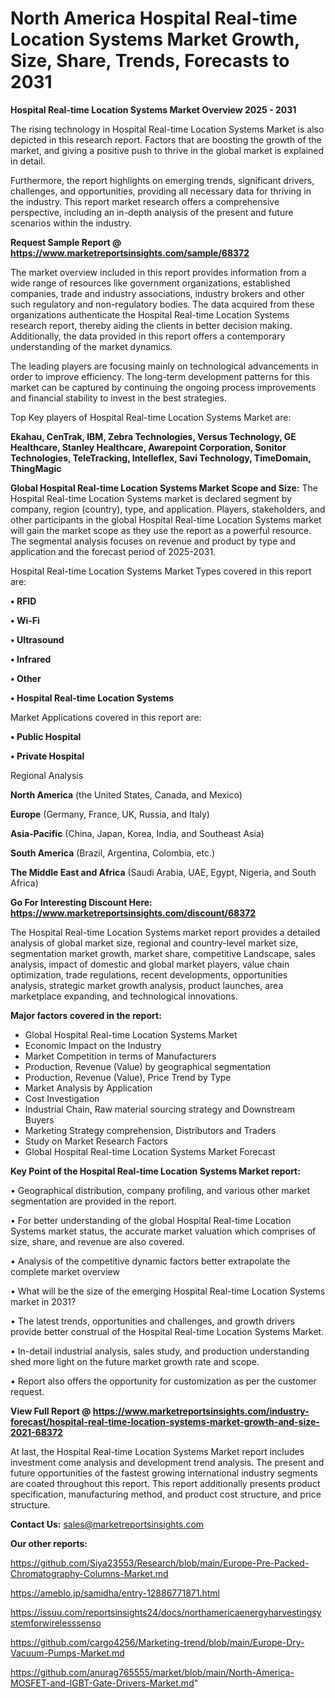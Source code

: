 # North America Hospital Real-time Location Systems Market Growth, Size, Share, Trends, Forecasts to 2031

<Strong> Hospital Real-time Location Systems Market Overview 2025 - 2031</strong>

The rising technology in Hospital Real-time Location Systems Market is also depicted in this research report. Factors that are boosting the growth of the market, and giving a positive push to thrive in the global market is explained in detail.

Furthermore, the report highlights on emerging trends, significant drivers, challenges, and opportunities, providing all necessary data for thriving in the industry. This report market research offers a comprehensive perspective, including an in-depth analysis of the present and future scenarios within the industry.

<strong>Request Sample Report @ <a href=https://www.marketreportsinsights.com/sample/68372>https://www.marketreportsinsights.com/sample/68372</a></strong>

The market overview included in this report provides information from a wide range of resources like government organizations, established companies, trade and industry associations, industry brokers and other such regulatory and non-regulatory bodies. The data acquired from these organizations authenticate the Hospital Real-time Location Systems research report, thereby aiding the clients in better decision making. Additionally, the data provided in this report offers a contemporary understanding of the market dynamics.

The leading players are focusing mainly on technological advancements in order to improve efficiency. The long-term development patterns for this market can be captured by continuing the ongoing process improvements and financial stability to invest in the best strategies.

Top Key players of Hospital Real-time Location Systems Market are:

<strong>Ekahau, CenTrak, IBM, Zebra Technologies, Versus Technology, GE Healthcare, Stanley Healthcare, Awarepoint Corporation, Sonitor Technologies, TeleTracking, Intelleflex, Savi Technology, TimeDomain, ThingMagic</strong>

<strong><b>Global Hospital Real-time Location Systems Market Scope and Size:</b></strong>
The Hospital Real-time Location Systems market is declared segment by company, region (country), type, and application. Players, stakeholders, and other participants in the global Hospital Real-time Location Systems market will gain the market scope as they use the report as a powerful resource. The segmental analysis focuses on revenue and product by type and application and the forecast period of 2025-2031.

Hospital Real-time Location Systems Market Types covered in this report are:

<strong>• RFID

• Wi-Fi

• Ultrasound

• Infrared

• Other

• Hospital Real-time Location Systems</strong>

Market Applications covered in this report are:

<strong>• Public Hospital

• Private Hospital</strong> 

Regional Analysis

<strong>North America</strong> (the United States, Canada, and Mexico)

<strong>Europe</strong> (Germany, France, UK, Russia, and Italy)

<strong>Asia-Pacific</strong> (China, Japan, Korea, India, and Southeast Asia)

<strong>South America</strong> (Brazil, Argentina, Colombia, etc.)

<strong>The Middle East and Africa</strong> (Saudi Arabia, UAE, Egypt, Nigeria, and South Africa)

<strong>Go For Interesting Discount Here: <a href=https://www.marketreportsinsights.com/discount/68372>https://www.marketreportsinsights.com/discount/68372</a></strong>

The Hospital Real-time Location Systems market report provides a detailed analysis of global market size, regional and country-level market size, segmentation market growth, market share, competitive Landscape, sales analysis, impact of domestic and global market players, value chain optimization, trade regulations, recent developments, opportunities analysis, strategic market growth analysis, product launches, area marketplace expanding, and technological innovations.

<strong><b>Major factors covered in the report:</b></strong>
<ul>
  <li>Global Hospital Real-time Location Systems Market </li>
  <li>Economic Impact on the Industry</li>
  <li>Market Competition in terms of Manufacturers</li>
  <li>Production, Revenue (Value) by geographical segmentation</li>
  <li>Production, Revenue (Value), Price Trend by Type</li>
  <li>Market Analysis by Application</li>
  <li>Cost Investigation</li>
  <li>Industrial Chain, Raw material sourcing strategy and Downstream Buyers</li>
  <li>Marketing Strategy comprehension, Distributors and Traders</li>
  <li>Study on Market Research Factors</li>
  <li>Global Hospital Real-time Location Systems Market Forecast</li>
</ul>

<strong><b>Key Point of the Hospital Real-time Location Systems Market report:</b></strong>

• Geographical distribution, company profiling, and various other market segmentation are provided in the report.

• For better understanding of the global Hospital Real-time Location Systems market status, the accurate market valuation which comprises of size, share, and revenue are also covered.

• Analysis of the competitive dynamic factors better extrapolate the complete market overview

• What will be the size of the emerging Hospital Real-time Location Systems market in 2031?

• The latest trends, opportunities and challenges, and growth drivers provide better construal of the Hospital Real-time Location Systems Market.

• In-detail industrial analysis, sales study, and production understanding shed more light on the future market growth rate and scope.

• Report also offers the opportunity for customization as per the customer request.

<strong><b>View Full Report @ <a href=https://www.marketreportsinsights.com/industry-forecast/hospital-real-time-location-systems-market-growth-and-size-2021-68372>https://www.marketreportsinsights.com/industry-forecast/hospital-real-time-location-systems-market-growth-and-size-2021-68372</a></b></strong>


At last, the Hospital Real-time Location Systems Market report includes investment come analysis and development trend analysis. The present and future opportunities of the fastest growing international industry segments are coated throughout this report. This report additionally presents product specification, manufacturing method, and product cost structure, and price structure.

<strong>Contact Us:</strong>
sales@marketreportsinsights.com

<strong>Our other reports:</strong>

<a href=https://github.com/Siya23553/Research/blob/main/Europe-Pre-Packed-Chromatography-Columns-Market.md>https://github.com/Siya23553/Research/blob/main/Europe-Pre-Packed-Chromatography-Columns-Market.md</a>

<a href=https://ameblo.jp/samidha/entry-12886771871.html>https://ameblo.jp/samidha/entry-12886771871.html</a>

<a href=https://issuu.com/reportsinsights24/docs/northamericaenergyharvestingsystemforwirelesssenso>https://issuu.com/reportsinsights24/docs/northamericaenergyharvestingsystemforwirelesssenso</a>

<a href=https://github.com/cargo4256/Marketing-trend/blob/main/Europe-Dry-Vacuum-Pumps-Market.md>https://github.com/cargo4256/Marketing-trend/blob/main/Europe-Dry-Vacuum-Pumps-Market.md</a>

<a href=https://github.com/anurag765555/market/blob/main/North-America-MOSFET-and-IGBT-Gate-Drivers-Market.md>https://github.com/anurag765555/market/blob/main/North-America-MOSFET-and-IGBT-Gate-Drivers-Market.md</a>"
